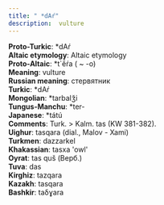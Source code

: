 ```yaml
---
title: " *dAŕ"
description:  vulture
---
```


<strong>Proto-Turkic</strong>:  *dAŕ<br>
<strong>Altaic etymology</strong>:  Altaic etymology<br>
<strong> Proto-Altaic</strong>:  *t`ĕ́ŕa ( ~ -o)<br>
<strong>Meaning</strong>:  vulture<br>
<strong>Russian meaning</strong>:  стервятник<br>
<strong>Turkic</strong>:  *dAŕ<br>
<strong>Mongolian</strong>:  *tarbalǯi<br>
<strong>Tungus-Manchu</strong>:  *ter-<br>
<strong>Japanese</strong>:  *tátú<br>
<strong>Comments</strong>:  Turk. > Kalm. tas (KW 381-382).<br>
<strong>Uighur</strong>:  tasqara (dial., Malov - Xami)<br>
<strong>Turkmen</strong>:  dazzarkel<br>
<strong>Khakassian</strong>:  tasxa 'owl'<br>
<strong>Oyrat</strong>:  tas quš (Верб.)<br>
<strong>Tuva</strong>:  das<br>
<strong>Kirghiz</strong>:  tazqara<br>
<strong>Kazakh</strong>:  tasqara<br>
<strong>Bashkir</strong>:  taδɣara<br>



